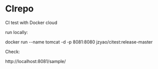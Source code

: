 # CIrepo


CI test with Docker cloud

run locally:

docker run --name tomcat -d  -p 8081:8080 jzyao/citest:release-master

Check:

http://localhost:8081/sample/
